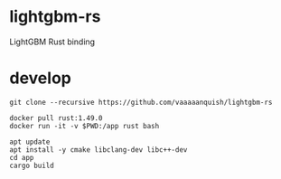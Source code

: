 # lightgbm-rs
LightGBM Rust binding


# develop

```
git clone --recursive https://github.com/vaaaaanquish/lightgbm-rs
```

```
docker pull rust:1.49.0
docker run -it -v $PWD:/app rust bash
```

```
apt update
apt install -y cmake libclang-dev libc++-dev
cd app
cargo build
```
